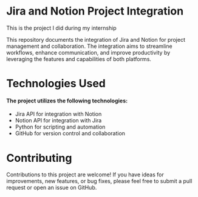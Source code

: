 <h1>Jira and Notion Project Integration</h1>
<p>This is the project I did during my internship</p>
This repository documents the integration of Jira and Notion for project management and collaboration.
The integration aims to streamline workflows, enhance communication, and improve productivity by leveraging the features and capabilities of both platforms.

<h1>Technologies Used</h1>
<h4>The project utilizes the following technologies:</h4>
<ul>
<li>Jira API for integration with Notion</li>
<li>Notion API for integration with Jira</li>
<li>Python for scripting and automation</li>
<li>GitHub for version control and collaboration</li></ul>

<h1>Contributing</h1>
Contributions to this project are welcome! If you have ideas for improvements, new features, or bug fixes, please feel free to submit a pull request or open an issue on GitHub.
